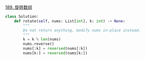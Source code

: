 [189. 旋转数组](https://leetcode-cn.com/problems/rotate-array/)

```python
class Solution:
    def rotate(self, nums: List[int], k: int) -> None:
        """
        Do not return anything, modify nums in-place instead.
        """
        k = k % len(nums)
        nums.reverse()
        nums[:k] = reversed(nums[:k])
        nums[k:] = reversed(nums[k:])

```